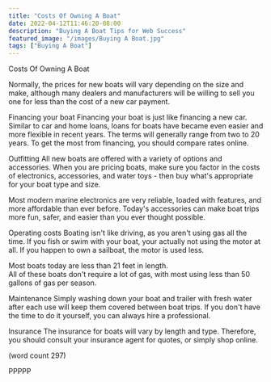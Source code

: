 ```yaml
---
title: "Costs Of Owning A Boat"
date: 2022-04-12T11:46:20-08:00
description: "Buying A Boat Tips for Web Success"
featured_image: "/images/Buying A Boat.jpg"
tags: ["Buying A Boat"]
---
```


Costs Of Owning A Boat

Normally, the prices for new boats will vary 
depending on the size and make, although many dealers
and manufacturers will be willing to sell you 
one for less than the cost of a new car payment.

Financing your boat
Financing your boat is just like financing a new
car.  Similar to car and home loans, loans for 
boats have became even easier and more flexible in
recent years.  The terms will generally range from 
two to 20 years.  To get the most from financing,
you should compare rates online.

Outfitting
All new boats are offered with a variety of options
and accessories.  When you are pricing boats, make 
sure you factor in the costs of electronics, 
accessories, and water toys - then buy what's 
appropriate for your boat type and size.

Most modern marine electronics are very reliable, 
loaded with features, and more affordable than ever
before.  Today's accessories can make boat trips
more fun, safer, and easier than you ever thought
possible.

Operating costs
Boating isn't like driving, as you aren't using 
gas all the time.  If you fish or swim with your 
boat, your actually not using the motor at all.  If
you happen to own a sailboat, the motor is used
less.

Most boats today are less than 21 feet in length.  
All of these boats don't require a lot of gas, with
most using less than 50 gallons of gas per season.

Maintenance
Simply washing down your boat and trailer with
fresh water after each use will keep them covered
between boat trips.  If you don't have the time
to do it yourself, you can always hire a professional.

Insurance
The insurance for boats will vary by length and type.
Therefore, you should consult your insurance agent for
quotes, or simply shop online.

(word count 297)

PPPPP
